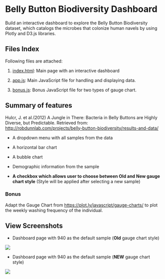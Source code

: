 # Belly Button Biodiversity Dashboard
Build an interactive dashboard to explore the Belly Button Biodiversity dataset, which catalogs the microbes that colonize human navels by using Plotly and D3.js libraries.

## Files Index

Following files are attached:

1. <a href="https://github.com/kk-deng/Plotly-Challenge/blob/main/Plotly-Dashboard/index.html">index.html</a>: Main page with an interactive dashboard

2. <a href="https://github.com/kk-deng/Plotly-Challenge/blob/main/Plotly-Dashboard/static/js/app.js">app.js</a>: Main JavaScript file for handling and displaying data. 

3. <a href="https://github.com/kk-deng/Plotly-Challenge/blob/main/Plotly-Dashboard/static/js/bonus.js">bonus.js</a>: Bonus JavaScript file for two types of gauge chart. 

## Summary of features

Hulcr, J. et al.(2012) A Jungle in There: Bacteria in Belly Buttons are Highly Diverse, but Predictable. Retrieved from: http://robdunnlab.com/projects/belly-button-biodiversity/results-and-data/

* A dropdown menu with all samples from the data

* A horizontal bar chart

* A bubble chart

* Demographic information from the sample

* **A checkbox which allows user to choose between Old and New gauge chart style** (Style will be applied after selecting a new sample)

### Bonus

Adapt the Gauge Chart from https://plot.ly/javascript/gauge-charts/ to plot the weekly washing frequency of the individual.



## View Screenshots
* Dashboard page with 940 as the default sample (**Old** gauge chart style)

<img src="https://github.com/kk-deng/Plotly-Challenge/blob/main/Screenshots/dashboard.png">

* Dashboard page with 940 as the default sample (**NEW** gauge chart style)

<img src="https://github.com/kk-deng/Plotly-Challenge/blob/main/Screenshots/dashboard_new_style.png">

